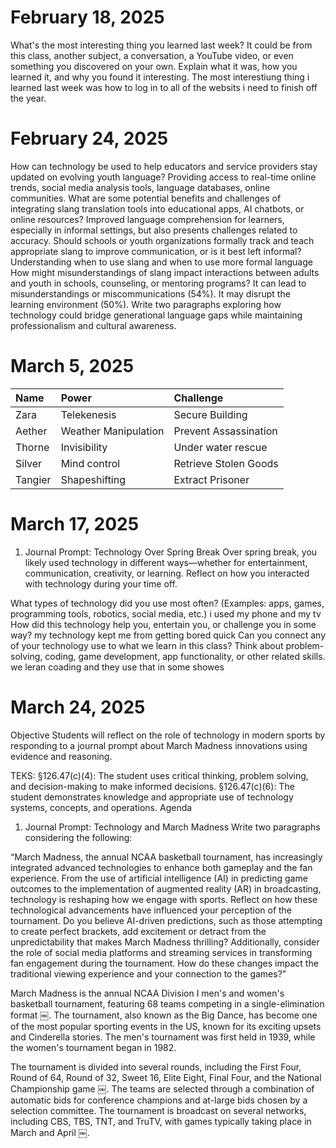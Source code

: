 # February 18, 2025
What's the most interesting thing you learned last week? It could be from this class, another subject, a conversation, a YouTube video, or even something you discovered on your own. Explain what it was, how you learned it, and why you found it interesting.
The most interestiung thing i learned last week was how to log in to all of the websits i need to finish off the year. 
# February 24, 2025
How can technology be used to help educators and service providers stay updated on evolving youth language?
Providing access to real-time online trends, social media analysis tools, language databases, online communities.
What are some potential benefits and challenges of integrating slang translation tools into educational apps, AI chatbots, or online resources?
Improved language comprehension for learners, especially in informal settings, but also presents challenges related to accuracy.
Should schools or youth organizations formally track and teach appropriate slang to improve communication, or is it best left informal?
Understanding when to use slang and when to use more formal language
How might misunderstandings of slang impact interactions between adults and youth in schools, counseling, or mentoring programs?
 It can lead to misunderstandings or miscommunications (54%). It may disrupt the learning environment (50%). 
Write two paragraphs exploring how technology could bridge generational language gaps while maintaining professionalism and cultural awareness.
# March 5, 2025

| Name    | Power | Challenge |
| :------ | :---- | :-------- |
| Zara    |Telekenesis|Secure Building|
| Aether  |Weather Manipulation|Prevent Assassination|
| Thorne  |Invisibility|Under water rescue|
| Silver  |Mind control|Retrieve Stolen Goods|
| Tangier |Shapeshifting|Extract Prisoner|
# March 17, 2025

1. Journal Prompt: Technology Over Spring Break
Over spring break, you likely used technology in different ways—whether for entertainment, communication, creativity, or learning. Reflect on how you interacted with technology during your time off.

What types of technology did you use most often? (Examples: apps, games, programming tools, robotics, social media, etc.)
i used my phone and my tv 
How did this technology help you, entertain you, or challenge you in some way? 
my technology kept me from getting bored quick
Can you connect any of your technology use to what we learn in this class? Think about problem-solving, coding, game development, app functionality, or other related skills.
we leran coading and they use that in some showes 
# March 24, 2025

Objective
Students will reflect on the role of technology in modern sports by responding to a journal prompt about March Madness innovations using evidence and reasoning.

TEKS:
§126.47(c)(4): The student uses critical thinking, problem solving, and decision-making to make informed decisions.
§126.47(c)(6): The student demonstrates knowledge and appropriate use of technology systems, concepts, and operations.
Agenda
1. Journal Prompt: Technology and March Madness
Write two paragraphs considering the following:

“March Madness, the annual NCAA basketball tournament, has increasingly integrated advanced technologies to enhance both gameplay and the fan experience. From the use of artificial intelligence (AI) in predicting game outcomes to the implementation of augmented reality (AR) in broadcasting, technology is reshaping how we engage with sports. Reflect on how these technological advancements have influenced your perception of the tournament. Do you believe AI-driven predictions, such as those attempting to create perfect brackets, add excitement or detract from the unpredictability that makes March Madness thrilling? Additionally, consider the role of social media platforms and streaming services in transforming fan engagement during the tournament. How do these changes impact the traditional viewing experience and your connection to the games?”

March Madness is the annual NCAA Division I men's and women's basketball tournament, featuring 68 teams competing in a single-elimination format ￼. The tournament, also known as the Big Dance, has become one of the most popular sporting events in the US, known for its exciting upsets and Cinderella stories. The men's tournament was first held in 1939, while the women's tournament began in 1982.

The tournament is divided into several rounds, including the First Four, Round of 64, Round of 32, Sweet 16, Elite Eight, Final Four, and the National Championship game ￼. The teams are selected through a combination of automatic bids for conference champions and at-large bids chosen by a selection committee. The tournament is broadcast on several networks, including CBS, TBS, TNT, and TruTV, with games typically taking place in March and April ￼.
